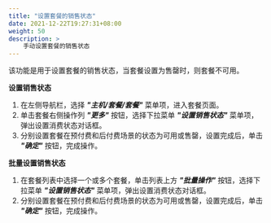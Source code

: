 ```yaml
---
title: "设置套餐的销售状态"
date: 2021-12-22T19:27:31+08:00
weight: 50
description: >
    手动设置套餐的销售状态
---
```


该功能是用于设置套餐的销售状态，当套餐设置为售罄时，则套餐不可用。

**设置销售状态**

1. 在左侧导航栏，选择 **_"主机/套餐/套餐"_** 菜单项，进入套餐页面。
2. 单击套餐右侧操作列 **_"更多"_** 按钮，选择下拉菜单 **_"设置销售状态"_** 菜单项，弹出设置消费状态对话框。
2. 分别设置套餐在预付费和后付费场景的状态为可用或售罄，设置完成后，单击 **_"确定"_** 按钮，完成操作。

**批量设置销售状态**

1. 在套餐列表中选择一个或多个套餐，单击列表上方 **_"批量操作"_** 按钮，选择下拉菜单 **_"设置销售状态"_** 菜单项，弹出设置消费状态对话框。
2. 分别设置套餐在预付费和后付费场景的状态为可用或售罄，设置完成后，单击 **_"确定"_** 按钮，完成操作。